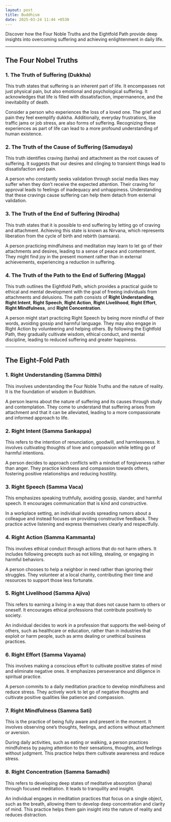 ```yaml
---
layout: post
title: Buddhism
date: 2025-03-24 11:44 +0530
---
```


Discover how the Four Noble Truths and the Eightfold Path provide deep insights into overcoming suffering and achieving enlightenment in daily life.

---

## The Four Nobel Truths

### 1. The Truth of Suffering (Dukkha)

This truth states that suffering is an inherent part of life. It encompasses not just physical pain, but also emotional and psychological suffering. It acknowledges that life is filled with dissatisfaction, impermanence, and the inevitability of death.

Consider a person who experiences the loss of a loved one. The grief and pain they feel exemplify dukkha. Additionally, everyday frustrations, like traffic jams or job stress, are also forms of suffering. Recognizing these experiences as part of life can lead to a more profound understanding of human existence.

### 2. The Truth of the Cause of Suffering (Samudaya)

This truth identifies craving (tanha) and attachment as the root causes of suffering. It suggests that our desires and clinging to transient things lead to dissatisfaction and pain.

A person who constantly seeks validation through social media likes may suffer when they don’t receive the expected attention. Their craving for approval leads to feelings of inadequacy and unhappiness. Understanding that these cravings cause suffering can help them detach from external validation.

### 3. The Truth of the End of Suffering (Nirodha)

This truth states that it is possible to end suffering by letting go of craving and attachment. Achieving this state is known as Nirvana, which represents liberation from the cycle of birth and rebirth (samsara).

A person practicing mindfulness and meditation may learn to let go of their attachments and desires, leading to a sense of peace and contentment. They might find joy in the present moment rather than in external achievements, experiencing a reduction in suffering.

### 4. The Truth of the Path to the End of Suffering (Magga)

This truth outlines the Eightfold Path, which provides a practical guide to ethical and mental development with the goal of freeing individuals from attachments and delusions. The path consists of **Right Understanding**, **Right Intent**, **Right Speech**, **Right Action**, **Right Livelihood**, **Right Effort**, **Right Mindfulness**, and **Right Concentration**.

A person might start practicing Right Speech by being more mindful of their words, avoiding gossip and harmful language. They may also engage in Right Action by volunteering and helping others. By following the Eightfold Path, they gradually cultivate wisdom, ethical conduct, and mental discipline, leading to reduced suffering and greater happiness.

---

## The Eight-Fold Path

### 1. Right Understanding (Samma Ditthi)

This involves understanding the Four Noble Truths and the nature of reality. It is the foundation of wisdom in Buddhism.

A person learns about the nature of suffering and its causes through study and contemplation. They come to understand that suffering arises from attachment and that it can be alleviated, leading to a more compassionate and informed approach to life.

### 2. Right Intent (Samma Sankappa)

This refers to the intention of renunciation, goodwill, and harmlessness. It involves cultivating thoughts of love and compassion while letting go of harmful intentions.

A person decides to approach conflicts with a mindset of forgiveness rather than anger. They practice kindness and compassion towards others, fostering positive relationships and reducing hostility.

### 3. Right Speech (Samma Vaca)

This emphasizes speaking truthfully, avoiding gossip, slander, and harmful speech. It encourages communication that is kind and constructive.

In a workplace setting, an individual avoids spreading rumors about a colleague and instead focuses on providing constructive feedback. They practice active listening and express themselves clearly and respectfully.

### 4. Right Action (Samma Kammanta)

This involves ethical conduct through actions that do not harm others. It includes following precepts such as not killing, stealing, or engaging in harmful behaviors.

A person chooses to help a neighbor in need rather than ignoring their struggles. They volunteer at a local charity, contributing their time and resources to support those less fortunate.

### 5. Right Livelihood (Samma Ajiva)

This refers to earning a living in a way that does not cause harm to others or oneself. It encourages ethical professions that contribute positively to society.

An individual decides to work in a profession that supports the well-being of others, such as healthcare or education, rather than in industries that exploit or harm people, such as arms dealing or unethical business practices.

### 6. Right Effort (Samma Vayama)

This involves making a conscious effort to cultivate positive states of mind and eliminate negative ones. It emphasizes perseverance and diligence in spiritual practice.

A person commits to a daily meditation practice to develop mindfulness and reduce stress. They actively work to let go of negative thoughts and cultivate positive qualities like patience and compassion.

### 7. Right Mindfulness (Samma Sati)

This is the practice of being fully aware and present in the moment. It involves observing one’s thoughts, feelings, and actions without attachment or aversion.

During daily activities, such as eating or walking, a person practices mindfulness by paying attention to their sensations, thoughts, and feelings without judgment. This practice helps them cultivate awareness and reduce stress.

### 8. Right Concentration (Samma Samadhi)

This refers to developing deep states of meditative absorption (jhana) through focused meditation. It leads to tranquility and insight.

An individual engages in meditation practices that focus on a single object, such as the breath, allowing them to develop deep concentration and clarity of mind. This practice helps them gain insight into the nature of reality and reduces distraction.
